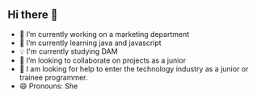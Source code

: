 ## Hi there 👋

- 🔭 I’m currently working on a marketing department
- 🌱 I’m currently learning java and javascript
- 💡 I'm currently studying DAM
- 👯 I’m looking to collaborate on projects as a junior
- 🤔 I am looking for help to enter the technology industry as a junior or trainee programmer.
- 😄 Pronouns: She

